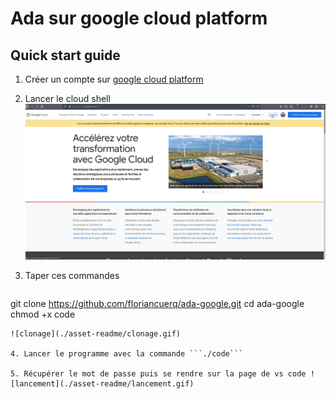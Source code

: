 # Ada sur google cloud platform

## Quick start guide

1. Créer un compte sur [google cloud platform](https://cloud.google.com/?hl=fr)

2. Lancer le cloud shell  ![connexion](./asset-readme/connexion.gif)

3.  Taper ces commandes 
	```bash
   git clone https://github.com/floriancuerq/ada-google.git 
   cd ada-google
   chmod +x code
   ```
   ![clonage](./asset-readme/clonage.gif)
   
4. Lancer le programme avec la commande ```./code```

5. Récupérer le mot de passe puis se rendre sur la page de vs code ![lancement](./asset-readme/lancement.gif)

   

   

   

   

   
